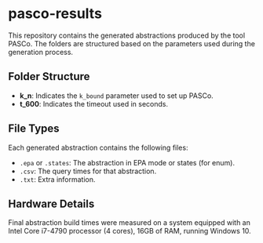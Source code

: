 # pasco-results

This repository contains the generated abstractions produced by the tool PASCo. The folders are structured based on the parameters used during the generation process.

## Folder Structure

- **k_n**: Indicates the `k_bound` parameter used to set up PASCo.
- **t_600**: Indicates the timeout used in seconds.

## File Types

Each generated abstraction contains the following files:

- `.epa` or `.states`: The abstraction in EPA mode or states (for enum).
- `.csv`: The query times for that abstraction.
- `.txt`: Extra information.

## Hardware Details

Final abstraction build times were measured on a system equipped with an Intel Core i7-4790 processor (4 cores), 16GB of RAM, running Windows 10.
